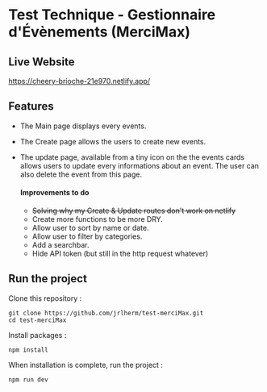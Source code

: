 # Test Technique - Gestionnaire d'Évènements (MerciMax)

## Live Website
https://cheery-brioche-21e970.netlify.app/

## Features
- The Main page displays every events.
- The Create page allows the users to create new events.
- The update page, available from a tiny icon on the the events cards allows users to update every informations about an event. The user can also delete the event from this page.

  #### Improvements to do
  - ~~Solving why my Create & Update routes don't work on netlify~~
  - Create more functions to be more DRY.
  - Allow user to sort by name or date.
  - Allow user to filter by categories.
  - Add a searchbar.
  - Hide API token (but still in the http request whatever)

## Run the project

Clone this repository :

```console
git clone https://github.com/jrlherm/test-merciMax.git
cd test-merciMax
```

Install packages :

```console
npm install
```

When installation is complete, run the project :

```console
npm run dev
```
